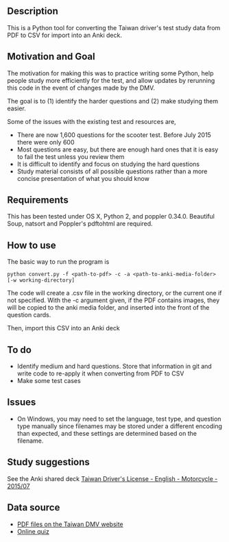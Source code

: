 ## Description

This is a Python tool for converting the Taiwan driver's test study data from PDF to CSV for import into an Anki deck.

## Motivation and Goal

The motivation for making this was to practice writing some Python, help people study more efficiently for the test, and allow updates by rerunning this code in the event of changes made by the DMV.

The goal is to (1) identify the harder questions and (2) make studying them easier.

Some of the issues with the existing test and resources are,

  * There are now 1,600 questions for the scooter test.  Before July 2015 there were only 600
  * Most questions are easy, but there are enough hard ones that it is easy to fail the test unless you review them
  * It is difficult to identify and focus on studying the hard questions
  * Study material consists of all possible questions rather than a more concise presentation of what you should know

## Requirements

This has been tested under OS X, Python 2, and poppler 0.34.0.  Beautiful Soup, natsort and Poppler's pdftohtml are required.

## How to use

The basic way to run the program is

```
python convert.py -f <path-to-pdf> -c -a <path-to-anki-media-folder> [-w working-directory]
```

The code will create a .csv file in the working directory, or the current one if not specified.  With the -c argument given, if the PDF contains images, they will be copied to the anki media folder, and inserted into the front of the question cards.

Then, import this CSV into an Anki deck

## To do

  * Identify medium and hard questions.  Store that information in git and write code to re-apply it when converting from PDF to CSV
  * Make some test cases

## Issues

  * On Windows, you may need to set the language, test type, and question type manually since filenames may be stored under a different encoding than expected, and these settings are determined based on the filename.

## Study suggestions

See the Anki shared deck [Taiwan Driver's License - English - Motorcycle - 2015/07][t]

[t]: https://ankiweb.net/shared/info/1274417947

## Data source

  * [PDF files on the Taiwan DMV website][p]
  * [Online quiz][q]

[p]: http://www.thb.gov.tw/sites/ch/modules/download/download_list?node=cc318297-734e-42f0-9524-284801e7064d&c=63e0f1f5-4574-4545-a6fe-987df50ee75f
[q]: https://www.mvdis.gov.tw/m3-simulator-drv/


